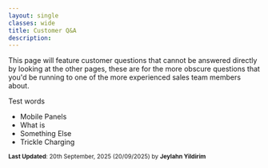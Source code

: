 ```yaml
---
layout: single
classes: wide
title: Customer Q&A
description: 
---
```


This page will feature customer questions that cannot be answered directly by looking at the other pages, these are for the more obscure questions that you'd be running to one of the more experienced sales team members about.

Test words

- Mobile Panels
- What is
- Something Else
- Trickle Charging

<sup>**Last Updated**: 20th September, 2025 (20/09/2025) by **Jeylahn Yildirim**</sup>
